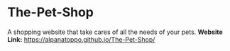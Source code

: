 # The-Pet-Shop
A shopping website that take cares of all the needs of your pets.
**Website Link:**  https://alpanatoppo.github.io/The-Pet-Shop/
